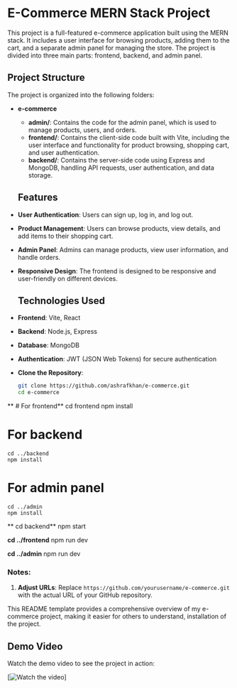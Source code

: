 # E-Commerce MERN Stack Project

This project is a full-featured e-commerce application built using the MERN stack. It includes a user interface for browsing products, adding them to the cart, and a separate admin panel
for managing the store. The project is divided into three main parts: frontend, backend, and admin panel.

## Project Structure

The project is organized into the following folders:

- **e-commerce**
  - **admin/**: Contains the code for the admin panel, which is used to manage products, users, and orders.
  - **frontend/**: Contains the client-side code built with Vite, including the user interface and functionality for product browsing, shopping cart, and user authentication.
  - **backend/**: Contains the server-side code using Express and MongoDB, handling API requests, user authentication, and data storage.
 
  ## Features

- **User Authentication**: Users can sign up, log in, and log out.
- **Product Management**: Users can browse products, view details, and add items to their shopping cart.
- **Admin Panel**: Admins can manage products, view user information, and handle orders.
- **Responsive Design**: The frontend is designed to be responsive and user-friendly on different devices.

  ## Technologies Used

- **Frontend**: Vite, React
- **Backend**: Node.js, Express
- **Database**: MongoDB
- **Authentication**: JWT (JSON Web Tokens) for secure authentication

-  **Clone the Repository**:
   ```bash
   git clone https://github.com/ashrafkhan/e-commerce.git
   cd e-commerce

 **  # For frontend**
     cd frontend
     npm install

# For backend
    cd ../backend
    npm install

# For admin panel
    cd ../admin
    npm install

 ** cd backend**
  npm start

**cd ../frontend**
npm run dev

**cd ../admin**
npm run dev

### Notes:
1. **Adjust URLs**: Replace `https://github.com/yourusername/e-commerce.git` with the actual URL of your GitHub repository.

This README template provides a comprehensive overview of my e-commerce project, making it easier for others to understand, installation of the project.

## Demo Video

Watch the demo video to see the project in action:

[![Watch the video]()]




